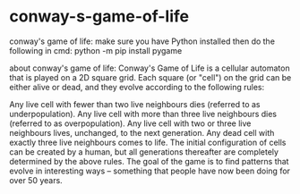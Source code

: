 # conway-s-game-of-life
conway's game of life:
  make sure you have Python installed
  then do the following in cmd:
    python -m pip install pygame


about conway's game of life:
  Conway's Game of Life is a cellular automaton that is played on a 2D square grid. Each square (or "cell") on the grid can be either alive or dead, and they evolve      according to the following rules:

  Any live cell with fewer than two live neighbours dies (referred to as underpopulation).
  Any live cell with more than three live neighbours dies (referred to as overpopulation).
  Any live cell with two or three live neighbours lives, unchanged, to the next generation.
  Any dead cell with exactly three live neighbours comes to life.
  The initial configuration of cells can be created by a human, but all generations thereafter are completely determined by the above rules. The goal of the game is to find patterns that evolve in interesting ways – something that people have now been doing for over 50 years.
